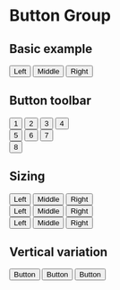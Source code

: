 # Button Group

## Basic example

<code-preview>
    <div class="inline-flex overflow-hidden rounded" role="group" aria-label="Basic example">
      <button type="button" class="inline-block px-3 py-2 text-base font-normal leading-6 text-center text-white align-middle bg-gray-600 border-transparent border-solid cursor-pointer hover:bg-gray-700 active:bg-gray-700 focus:outline-none">Left</button>
      <button type="button" class="inline-block px-3 py-2 text-base font-normal leading-6 text-center text-white align-middle bg-gray-600 border-transparent border-solid cursor-pointer hover:bg-gray-700 active:bg-gray-700 focus:outline-none">Middle</button>
      <button type="button" class="inline-block px-3 py-2 text-base font-normal leading-6 text-center text-white align-middle bg-gray-600 border-transparent border-solid cursor-pointer hover:bg-gray-700 active:bg-gray-700 focus:outline-none">Right</button>
    </div>
</code-preview>

## Button toolbar

<code-preview>
    <div role="toolbar" aria-label="Toolbar with button groups">
      <div class="inline-flex overflow-hidden rounded" role="group" aria-label="First group">
        <button type="button" class="inline-block px-3 py-2 text-base font-normal leading-6 text-center text-white align-middle bg-gray-600 border-transparent border-solid cursor-pointer hover:bg-gray-700 active:bg-gray-700 focus:outline-none">1</button>
        <button type="button" class="inline-block px-3 py-2 text-base font-normal leading-6 text-center text-white align-middle bg-gray-600 border-transparent border-solid cursor-pointer hover:bg-gray-700 active:bg-gray-700 focus:outline-none">2</button>
        <button type="button" class="inline-block px-3 py-2 text-base font-normal leading-6 text-center text-white align-middle bg-gray-600 border-transparent border-solid cursor-pointer hover:bg-gray-700 active:bg-gray-700 focus:outline-none">3</button>
        <button type="button" class="inline-block px-3 py-2 text-base font-normal leading-6 text-center text-white align-middle bg-gray-600 border-transparent border-solid cursor-pointer hover:bg-gray-700 active:bg-gray-700 focus:outline-none">4</button>
      </div>
      <div class="inline-flex overflow-hidden rounded" role="group" aria-label="Second group">
        <button type="button" class="inline-block px-3 py-2 text-base font-normal leading-6 text-center text-white align-middle bg-gray-600 border-transparent border-solid cursor-pointer hover:bg-gray-700 active:bg-gray-700 focus:outline-none">5</button>
        <button type="button" class="inline-block px-3 py-2 text-base font-normal leading-6 text-center text-white align-middle bg-gray-600 border-transparent border-solid cursor-pointer hover:bg-gray-700 active:bg-gray-700 focus:outline-none">6</button>
        <button type="button" class="inline-block px-3 py-2 text-base font-normal leading-6 text-center text-white align-middle bg-gray-600 border-transparent border-solid cursor-pointer hover:bg-gray-700 active:bg-gray-700 focus:outline-none">7</button>
      </div>
      <div class="inline-flex overflow-hidden rounded" role="group" aria-label="Third group">
        <button type="button" class="inline-block px-3 py-2 text-base font-normal leading-6 text-center text-white align-middle bg-gray-600 border-transparent border-solid cursor-pointer hover:bg-gray-700 active:bg-gray-700 focus:outline-none">8</button>
      </div>
    </div>
</code-preview>

## Sizing

<code-preview>
    <div class="inline-flex overflow-hidden text-xl rounded" role="group" aria-label="Basic example">
      <button type="button" class="inline-block px-4 py-3 font-normal leading-6 text-center text-white align-middle bg-gray-600 border-transparent border-solid cursor-pointer hover:bg-gray-700 active:bg-gray-700 focus:outline-none">Left</button>
      <button type="button" class="inline-block px-4 py-3 font-normal leading-6 text-center text-white align-middle bg-gray-600 border-transparent border-solid cursor-pointer hover:bg-gray-700 active:bg-gray-700 focus:outline-none">Middle</button>
      <button type="button" class="inline-block px-4 py-3 font-normal leading-6 text-center text-white align-middle bg-gray-600 border-transparent border-solid cursor-pointer hover:bg-gray-700 active:bg-gray-700 focus:outline-none">Right</button>
    </div>
</code-preview>

<code-preview>
    <div class="inline-flex overflow-hidden text-base rounded" role="group" aria-label="Basic example">
      <button type="button" class="inline-block px-3 py-2 font-normal leading-6 text-center text-white align-middle bg-gray-600 border-transparent border-solid cursor-pointer hover:bg-gray-700 active:bg-gray-700 focus:outline-none">Left</button>
      <button type="button" class="inline-block px-3 py-2 font-normal leading-6 text-center text-white align-middle bg-gray-600 border-transparent border-solid cursor-pointer hover:bg-gray-700 active:bg-gray-700 focus:outline-none">Middle</button>
      <button type="button" class="inline-block px-3 py-2 font-normal leading-6 text-center text-white align-middle bg-gray-600 border-transparent border-solid cursor-pointer hover:bg-gray-700 active:bg-gray-700 focus:outline-none">Right</button>
    </div>
</code-preview>

<code-preview>
    <div class="inline-flex overflow-hidden text-sm rounded" role="group" aria-label="Basic example">
      <button type="button" class="inline-block px-2 py-1 font-normal leading-6 text-center text-white align-middle bg-gray-600 border-transparent border-solid cursor-pointer hover:bg-gray-700 active:bg-gray-700 focus:outline-none">Left</button>
      <button type="button" class="inline-block px-2 py-1 font-normal leading-6 text-center text-white align-middle bg-gray-600 border-transparent border-solid cursor-pointer hover:bg-gray-700 active:bg-gray-700 focus:outline-none">Middle</button>
      <button type="button" class="inline-block px-2 py-1 font-normal leading-6 text-center text-white align-middle bg-gray-600 border-transparent border-solid cursor-pointer hover:bg-gray-700 active:bg-gray-700 focus:outline-none">Right</button>
    </div>
</code-preview>

## Vertical variation

<code-preview>
    <div class="inline-flex flex-col overflow-hidden text-base rounded" role="group" aria-label="Basic example">
      <button type="button" class="inline-block px-3 py-2 font-normal leading-6 text-center text-white align-middle bg-gray-600 border-transparent border-solid cursor-pointer hover:bg-gray-700 active:bg-gray-700 focus:outline-none">Button</button>
      <button type="button" class="inline-block px-3 py-2 font-normal leading-6 text-center text-white align-middle bg-gray-600 border-transparent border-solid cursor-pointer hover:bg-gray-700 active:bg-gray-700 focus:outline-none">Button</button>
      <button type="button" class="inline-block px-3 py-2 font-normal leading-6 text-center text-white align-middle bg-gray-600 border-transparent border-solid cursor-pointer hover:bg-gray-700 active:bg-gray-700 focus:outline-none">Button</button>
    </div>
</code-preview>
